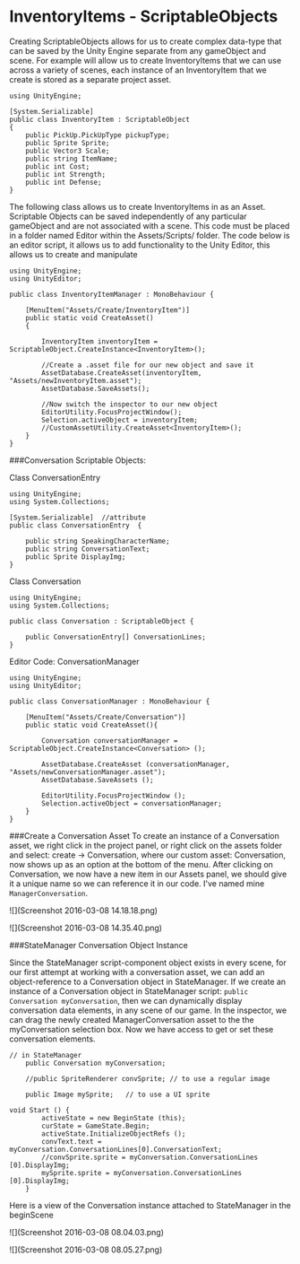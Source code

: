 # InventoryItems - ScriptableObjects

Creating ScriptableObjects allows for us to create complex data-type that can be saved by the Unity Engine separate from any gameObject and scene.  For example will allow us to create InventoryItems that we can use across a variety of scenes, each instance of an InventoryItem that we create is stored as a separate project asset.  

```
using UnityEngine;

[System.Serializable]
public class InventoryItem : ScriptableObject
{
    public PickUp.PickUpType pickupType;
	public Sprite Sprite;
	public Vector3 Scale;
	public string ItemName;
	public int Cost;
	public int Strength;
	public int Defense;
}
```
The following class allows us to create InventoryItems in as an Asset. Scriptable Objects can be saved independently of any particular gameObject and are not associated with a scene.  This code must be placed in a folder named Editor within the Assets/Scripts/ folder. The code below is an editor script, it allows us to add functionality to the Unity Editor, this allows us to create and manipulate  

```
using UnityEngine;
using UnityEditor;

public class InventoryItemManager : MonoBehaviour {
	
	[MenuItem("Assets/Create/InventoryItem")]
	public static void CreateAsset()
	{
	
	    InventoryItem inventoryItem = ScriptableObject.CreateInstance<InventoryItem>();
	    
		//Create a .asset file for our new object and save it
		AssetDatabase.CreateAsset(inventoryItem, "Assets/newInventoryItem.asset");
		AssetDatabase.SaveAssets();
		
		//Now switch the inspector to our new object
		EditorUtility.FocusProjectWindow();
		Selection.activeObject = inventoryItem;
		//CustomAssetUtility.CreateAsset<InventoryItem>();
	}
}
```

###Conversation Scriptable Objects:

Class ConversationEntry
```
using UnityEngine;
using System.Collections;

[System.Serializable]  //attribute
public class ConversationEntry  {

	public string SpeakingCharacterName;
	public string ConversationText;
	public Sprite DisplayImg;
}
```



Class Conversation
```
using UnityEngine;
using System.Collections;

public class Conversation : ScriptableObject {

	public ConversationEntry[] ConversationLines;
}
```

Editor Code: ConversationManager
```
using UnityEngine;
using UnityEditor;

public class ConversationManager : MonoBehaviour {

	[MenuItem("Assets/Create/Conversation")]
	public static void CreateAsset(){

		Conversation conversationManager = ScriptableObject.CreateInstance<Conversation> ();

		AssetDatabase.CreateAsset (conversationManager, "Assets/newConversationManager.asset");
		AssetDatabase.SaveAssets ();

		EditorUtility.FocusProjectWindow ();
		Selection.activeObject = conversationManager;
	}
}
```
###Create a Conversation Asset
To create an instance of a Conversation asset, we right click in the project panel, or right click on the assets folder and select: create -> Conversation, where our custom asset: Conversation, now shows up as an option at the bottom of the menu.  After clicking on Conversation, we now have a new item in our Assets panel, we should give it a unique name so we can reference it in our code.  I've named mine `ManagerConversation`.

![](Screenshot 2016-03-08 14.18.18.png)

![](Screenshot 2016-03-08 14.35.40.png)


###StateManager Conversation Object Instance

Since the StateManager script-component object exists in every scene, for our first attempt at working with a conversation asset, we can add an object-reference to a Conversation object in StateManager.  If we create an instance of a Conversation object in StateManager script: ``public Conversation myConversation``, then we can dynamically display conversation data elements, in any scene of our game.  In the inspector, we can drag the newly created ManagerConversation asset to the the myConversation selection box.  Now we have access to get or set these conversation elements. 

```
// in StateManager
	public Conversation myConversation;  

    //public SpriteRenderer convSprite; // to use a regular image

    public Image mySprite;   // to use a UI sprite

void Start () {
		activeState = new BeginState (this);
		curState = GameState.Begin;
		activeState.InitializeObjectRefs ();
		convText.text = myConversation.ConversationLines[0].ConversationText;
		//convSprite.sprite = myConversation.ConversationLines [0].DisplayImg;
		mySprite.sprite = myConversation.ConversationLines [0].DisplayImg;
	}
```

Here is a view of the Conversation instance attached to StateManager in the beginScene

![](Screenshot 2016-03-08 08.04.03.png)

![](Screenshot 2016-03-08 08.05.27.png)

